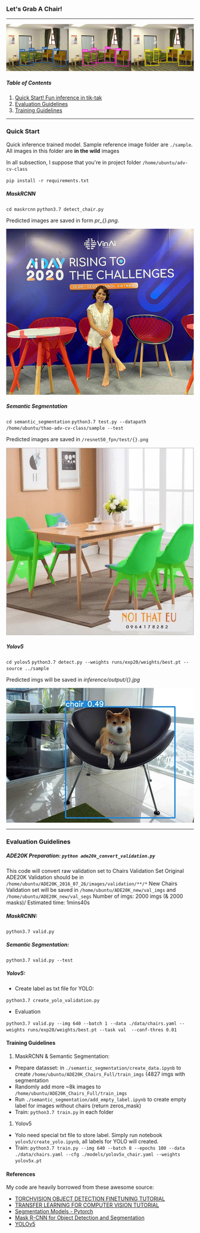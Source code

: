 ### Let's Grab A Chair!

---

<img src="./imgs/ex_detect.png">



##### Table of Contents

1. [Quick Start! Fun inference in tik-tak](#Quick-Start)
1. [Evaluation Guidelines](#Evaluation-Guidelines)
1. [Training Guidelines](#Training-Guidelines)


---

### Quick Start

Quick inference trained model. Sample reference image folder are `./sample`. All images in this folder are **in the wild** images

In all subsection, I suppose that you're in project folder `/home/ubuntu/adv-cv-class`

`pip install -r requirements.txt`

##### MaskRCNN

`cd maskrcnn`
`python3.7 detect_chair.py`

Predicted images are saved in form *pr_{}.png*.

<img src="./imgs/maskrcnn_predict.png">

##### Semantic Segmentation

`cd semantic_segmentation`
`python3.7 test.py --datapath /home/ubuntu/thao-adv-cv-class/sample --test`

Predicted images are saved in `/resnet50_fpn/test/{}.png`

<img src="./imgs/resnet_predict.png">

##### Yolov5

`cd yolov5`
`python3.7 detect.py --weights runs/exp20/weights/best.pt --source ../sample`

Predicted imgs will be saved in *inference/output/{}.jpg*

<img src="./imgs/yolo.png">

---

### Evaluation Guidelines

##### **ADE20K Preparation**: `python ade20k_convert_validation.py`

This code will convert raw validation set to Chairs Validation Set
Original ADE20K Validation should be in `/home/ubuntu/ADE20K_2016_07_26/images/validation/**/*`
New Chairs Validation set will be saved in `/home/ubuntu/ADE20K_new/val_imgs` and `/home/ubuntu/ADE20K_new/val_segs`
Number of imgs: 2000 imgs (& 2000 masks)/ Estimated time: 1mins40s

##### **MaskRCNN**:

`python3.7 valid.py`

##### **Semantic Segmentation**:

`python3.7 valid.py --test`

##### **Yolov5**:

- Create label as txt file for YOLO:

`python3.7 create_yolo_validation.py`

- Evaluation

`python3.7 valid.py --img 640 --batch 1 --data ./data/chairs.yaml --weights runs/exp20/weights/best.pt --task val  --conf-thres 0.01`

#### Training Guidelines

1. MaskRCNN & Semantic Segmentation:

- Prepare datasset: in `./semantic_segmentation/create_data.ipynb` to create `/home/ubuntu/ADE20K_Chairs_Full/train_imgs` (4827 imgs with segmentation
- Randomly add more ~8k images to `/home/ubuntu/ADE20K_Chairs_Full/train_imgs`
- Run `./semantic_segmentation/add_empty_label.ipynb` to create empty label for images without chairs (return zeros_mask)
- Train: `python3.7 train.py` in each folder

1. Yolov5

- Yolo need special txt file to store label. Simply run notebook `yolov5/create_yolo.ipynb`, all labels for YOLO will created.
- Train: `python3.7 train.py --img 640 --batch 8 --epochs 100 --data ./data/chairs.yaml --cfg ./models/yolov5x_chair.yaml --weights yolov5x.pt`

#### References

My code are heavily borrowed from these awesome source:

- [TORCHVISION OBJECT DETECTION FINETUNING TUTORIAL](https://pytorch.org/tutorials/intermediate/torchvision_tutorial.html)
- [TRANSFER LEARNING FOR COMPUTER VISION TUTORIAL](https://pytorch.org/tutorials/beginner/transfer_learning_tutorial.html)
- [Segmentation Models - Pytorch](https://github.com/qubvel/segmentation_models.pytorch)
- [Mask R-CNN for Object Detection and Segmentation](https://github.com/matterport/Mask_RCNN)
- [YOLOv5](https://github.com/ultralytics/yolov5)
